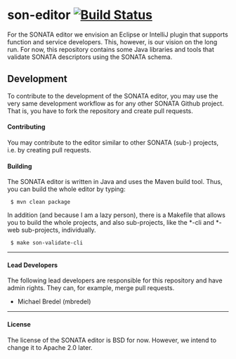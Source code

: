 # son-editor [![Build Status](http://jenkins.sonata-nfv.eu/buildStatus/icon?job=son-editor)](http://jenkins.sonata-nfv.eu/job/son-editor/)

For the SONATA editor we envision an Eclipse or IntelliJ plugin that supports function and service developers. This, however, is our vision on the long run. For now, this repository contains some Java libraries and tools that validate SONATA descriptors using the SONATA schema.

## Development

To contribute to the development of the SONATA editor, you may use the very same development workflow as for any other SONATA Github project. That is, you have to fork the repository and create pull requests.

#### Contributing

You may contribute to the editor similar to other SONATA (sub-) projects, i.e. by creating pull requests.

#### Building

The SONATA editor is written in Java and uses the Maven build tool. Thus, you can build the whole editor by typing:

```
 $ mvn clean package
```

In addition (and because I am a lazy person), there is a Makefile that allows you to build the whole projects, and also sub-projects, like the *-cli and *-web sub-projects, individually.

```
 $ make son-validate-cli
```

---
#### Lead Developers

The following lead developers are responsible for this repository and have admin rights. They can, for example, merge pull requests.

- Michael Bredel (mbredel)

---
#### License

The license of the SONATA editor is BSD for now. However, we intend to change it to Apache 2.0 later.
